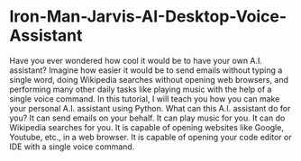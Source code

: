 # Iron-Man-Jarvis-AI-Desktop-Voice-Assistant
Have you ever wondered how cool it would be to have your own A.I. assistant? Imagine how easier it would be to send emails without typing a single word, doing Wikipedia searches without opening web browsers, and performing many other daily tasks like playing music with the help of a single voice command. In this tutorial, I will teach you how you can make your personal A.I. assistant using Python.  What can this A.I. assistant do for you?      It can send emails on your behalf.     It can play music for you.     It can do Wikipedia searches for you.     It is capable of opening websites like Google, Youtube, etc., in a web browser.     It is capable of opening your code editor or IDE with a single voice command.
